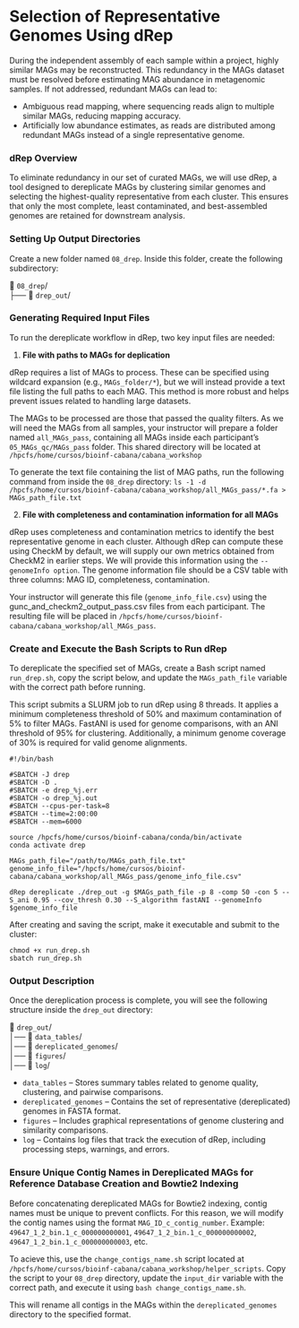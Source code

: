 # Selection of Representative Genomes Using dRep

During the independent assembly of each sample within a project, highly similar MAGs may be reconstructed. This redundancy in the MAGs dataset must be resolved before estimating MAG abundance in metagenomic samples. If not addressed, redundant MAGs can lead to:
- Ambiguous read mapping, where sequencing reads align to multiple similar MAGs, reducing mapping accuracy.
- Artificially low abundance estimates, as reads are distributed among redundant MAGs instead of a single representative genome.

### dRep Overview
To eliminate redundancy in our set of curated MAGs, we will use dRep, a tool designed to dereplicate MAGs by clustering similar genomes and selecting the highest-quality representative from each cluster. This ensures that only the most complete, least contaminated, and best-assembled genomes are retained for downstream analysis.

### Setting Up Output Directories

Create a new folder named `08_drep`. Inside this folder, create the following subdirectory:

📂 `08_drep`/ <br>
├── 📁 `drep_out`/

### Generating Required Input Files

To run the dereplicate workflow in dRep, two key input files are needed:

1. **File with paths to MAGs for deplication**

dRep requires a list of MAGs to process. These can be specified using wildcard expansion (e.g., `MAGs_folder/*`), but we will instead provide a text file listing the full paths to each MAG. This method is more robust and helps prevent issues related to handling large datasets.

The MAGs to be processed are those that passed the quality filters. As we will need the MAGs from all samples, your instructor will prepare a folder named `all_MAGs_pass`, containing all MAGs inside each participant’s `05_MAGs_qc/MAGs_pass` folder. This shared directory will be located at `/hpcfs/home/cursos/bioinf-cabana/cabana_workshop`

To generate the text file containing the list of MAG paths, run the following command from inside the `08_drep` directory:
`ls -1 -d /hpcfs/home/cursos/bioinf-cabana/cabana_workshop/all_MAGs_pass/*.fa > MAGs_path_file.txt`

2. **File with completeness and contamination information for all MAGs**

dRep uses completeness and contamination metrics to identify the best representative genome in each cluster. Although dRep can compute these using CheckM by default, we will supply our own metrics obtained from CheckM2 in earlier steps. We will provide this information using the `--genomeInfo option`. The genome information file should be a CSV table with three columns: MAG ID, completeness, contamination.

Your instructor will generate this file (`genome_info_file.csv`) using the gunc_and_checkm2_output_pass.csv files from each participant. The resulting file will be placed in `/hpcfs/home/cursos/bioinf-cabana/cabana_workshop/all_MAGs_pass`.

### Create and Execute the Bash Scripts to Run dRep

To dereplicate the specified set of MAGs, create a Bash script named `run_drep.sh`, copy the script below, and update the `MAGs_path_file`  variable with the correct path before running. 

This script submits a SLURM job to run dRep using 8 threads. It applies a minimum completeness threshold of 50% and maximum contamination of 5% to filter MAGs. FastANI is used for genome comparisons, with an ANI threshold of 95% for clustering. Additionally, a minimum genome coverage of 30% is required for valid genome alignments.

```
#!/bin/bash

#SBATCH -J drep
#SBATCH -D .
#SBATCH -e drep_%j.err
#SBATCH -o drep_%j.out
#SBATCH --cpus-per-task=8
#SBATCH --time=2:00:00	
#SBATCH --mem=6000

source /hpcfs/home/cursos/bioinf-cabana/conda/bin/activate
conda activate drep

MAGs_path_file="/path/to/MAGs_path_file.txt"
genome_info_file="/hpcfs/home/cursos/bioinf-cabana/cabana_workshop/all_MAGs_pass/genome_info_file.csv"

dRep dereplicate ./drep_out -g $MAGs_path_file -p 8 -comp 50 -con 5 --S_ani 0.95 --cov_thresh 0.30 --S_algorithm fastANI --genomeInfo $genome_info_file

```

After creating and saving the script, make it executable and submit to the cluster:

```
chmod +x run_drep.sh
sbatch run_drep.sh
```

### Output Description

Once the dereplication process is complete, you will see the following structure inside the `drep_out` directory:

📂 `drep_out`/ <br>
│── 📂 `data_tables`/ <br>
│── 📂 `dereplicated_genomes`/ <br>
│── 📂 `figures`/ <br>
│── 📂 `log`/


- `data_tables` – Stores summary tables related to genome quality, clustering, and pairwise comparisons.
- `dereplicated_genomes` – Contains the set of representative (dereplicated) genomes in FASTA format.
- `figures` – Includes graphical representations of genome clustering and similarity comparisons.
- `log` – Contains log files that track the execution of dRep, including processing steps, warnings, and errors.

### Ensure Unique Contig Names in Dereplicated MAGs for Reference Database Creation and Bowtie2 Indexing

Before concatenating dereplicated MAGs for Bowtie2 indexing, contig names must be unique to prevent conflicts. For this reason, we will modify the contig names using the format `MAG_ID_c_contig_number`.
Example: `49647_1_2_bin.1_c_000000000001`, `49647_1_2_bin.1_c_000000000002`, `49647_1_2_bin.1_c_000000000003`, etc.

To acieve this, use the `change_contigs_name.sh` script located at `/hpcfs/home/cursos/bioinf-cabana/cabana_workshop/helper_scripts`. Copy the script to your `08_drep` directory, update the `input_dir` variable with the correct path, and execute it using `bash change_contigs_name.sh`.

This will rename all contigs in the MAGs within the `dereplicated_genomes` directory to the specified format.

